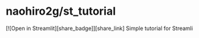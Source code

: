 # naohiro2g/st_tutorial

[![Open in Streamlit][share_badge]][share_link]
Simple tutorial for Streamli
